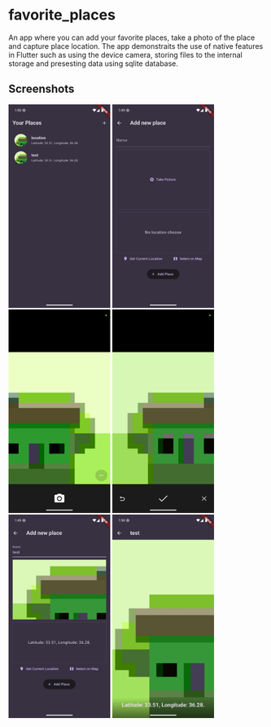 # favorite_places

An app where you can add your favorite places, take a photo of the place and capture place location. The app demonstraits the use of native features in Flutter such as using the device camera, storing files to the internal storage and presesting data using sqlite database.

## Screenshots

<img src="screenshots/Screenshot_1746917340.png" alt="Alt Text" width="200" height="400"> <img src="screenshots/Screenshot_1746917341.png" alt="Alt Text" width="200" height="400"> <img src="screenshots/Screenshot_1746917351.png" alt="Alt Text" width="200" height="400"> <img src="screenshots/Screenshot_1746917357.png" alt="Alt Text" width="200" height="400"> <img src="screenshots/Screenshot_1746917398.png" alt="Alt Text" width="200" height="400"> <img src="screenshots/Screenshot_1746917453.png" alt="Alt Text" width="200" height="400">